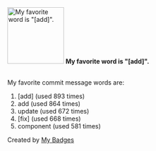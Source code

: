 <img src="https://my-badges.github.io/my-badges/favorite-word.png" alt="My favorite word is &quot;[add]&quot;." title="My favorite word is &quot;[add]&quot;." width="128">
<strong>My favorite word is &quot;[add]&quot;.</strong>
<br><br>

My favorite commit message words are:

1. [add] (used 893 times)
2. add (used 864 times)
3. update (used 672 times)
4. [fix] (used 668 times)
5. component (used 581 times)


Created by <a href="https://github.com/my-badges/my-badges">My Badges</a>